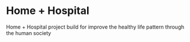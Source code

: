 # Home + Hospital 

Home + Hospital project build for improve the healthy life pattern through the human society

